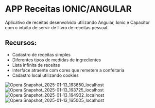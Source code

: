 # APP Receitas IONIC/ANGULAR

Aplicativo de receitas desenvolvido utilizando Angular, Ionic e Capacitor com o intuito de servir de llivro de receitas pessoal.

## Recursos:

- Cadastro de receitas simples
- Diferentes tipos de medidas de ingredientes
- Lista infinita de receitas
- Interface atraente com cores que remetem a confeitaria
- Cadastro local utilizando cookies

![Opera Snapshot_2025-01-13_163650_localhost](https://github.com/user-attachments/assets/0bdf6b3f-0018-44a5-9517-c99e8c69f53e)
![Opera Snapshot_2025-01-13_163725_localhost](https://github.com/user-attachments/assets/d25e60cd-6ecc-4e05-b49a-a41a7fd00375)
![Opera Snapshot_2025-01-13_164932_localhost](https://github.com/user-attachments/assets/69aa007b-7a3c-45d9-b35e-f9ec835970c2)
![Opera Snapshot_2025-01-13_165005_localhost](https://github.com/user-attachments/assets/84c3179d-51f4-4175-895f-42bc01cdcaf5)
